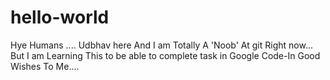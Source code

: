 # hello-world
Hye Humans .... 
Udbhav here And I am Totally A 'Noob' At git Right now... But I am Learning This to be able to complete task in Google Code-In 
Good Wishes To Me....
